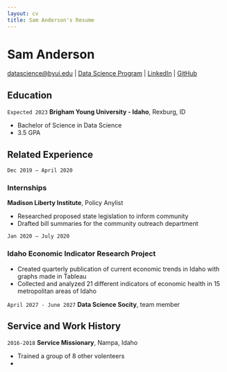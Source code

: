 ```yaml
---
layout: cv
title: Sam Anderson's Resume
---
```

# Sam Anderson

<div id="webaddress">
<a href="sanderson0398@gmail.com">datascience@byui.edu</a>
| <a href="https://byuidatascience.github.io/development.html">Data Science Program</a>
| <a href="https://www.linkedin.com/in/samuel-b-anderson/">LinkedIn</a>
| <a href="https://github.com/sanderson0398">GitHub</a>
</div>

<!-- https://www.monique.tech/the-art-of-markdown -->

## Education


`Expected 2023`
__Brigham Young University - Idaho__, Rexburg, ID
- Bachelor of Science in Data Science 
- 3.5 GPA


## Related Experience

`Dec 2019 – April 2020`
### Internships
__Madison Liberty Institute__, Policy Anylist
- Researched proposed state legislation to inform community
- Drafted bill summaries for the community outreach department

`Jan 2020 – July 2020`
### Idaho Economic Indicator Research Project   
- Created quarterly publication of current economic trends in Idaho with graphs made in Tableau
- Collected and analyzed 21 different indicators of economic health in 15 metropolitan areas of Idaho


`April 2027 - June 2027`
__Data Science Socity__, team member



## Service and Work History


`2016-2018`
__Service Missionary__, Nampa, Idaho
- Trained a group of 8 other volenteers
- 


<!-- ### Footer

Last updated: May 2013 -->


